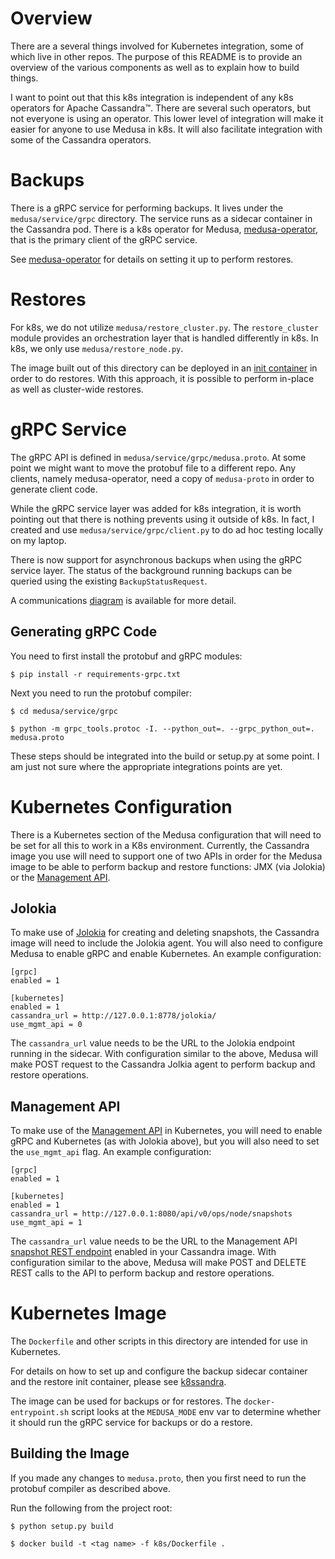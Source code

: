 # Overview
There are a several things involved for Kubernetes integration, some of which live in other repos. The purpose of this README is to provide an overview of the various components as well as to explain how to build things.

I want to point out that this k8s integration is independent of any k8s operators for Apache Cassandra™. There are several such operators, but not everyone is using an operator. This lower level of integration will make it easier for anyone to use Medusa in k8s. It will also facilitate integration with some of the Cassandra operators.

# Backups
There is a gRPC service for performing backups. It lives under the `medusa/service/grpc` directory. The service runs as a sidecar container in the Cassandra pod. There is a k8s operator for Medusa, [medusa-operator](https://github.com/k8ssandra/k8ssandra/tree/main/charts/medusa-operator), that is the primary client of the gRPC service.

See [medusa-operator](https://github.com/k8ssandra/k8ssandra/tree/main/charts/medusa-operator) for details on setting it up to perform restores.

# Restores
For k8s, we do not utilize `medusa/restore_cluster.py`. The `restore_cluster` module provides an orchestration layer that is handled differently in k8s. In k8s, we only use `medusa/restore_node.py`.

The image built out of this directory can be deployed in an [init container](https://kubernetes.io/docs/concepts/workloads/pods/init-containers/) in order to do restores. With this approach, it is possible to perform in-place as well as cluster-wide restores.

# gRPC Service
The gRPC API is defined in `medusa/service/grpc/medusa.proto`. At some point we might want to move the protobuf file to a different repo. Any clients, namely medusa-operator, need a copy of `medusa-proto` in order to generate client code.

While the gRPC service layer was added for k8s integration, it is worth pointing out that there is nothing prevents using it outside of k8s. In fact, I created and use `medusa/service/grpc/client.py` to do ad hoc testing locally on my laptop.

There is now support for asynchronous backups when using the gRPC service layer.  The status of the background running backups can be queried using the existing `BackupStatusRequest`.  

A communications [diagram](../docs/images/medusa_backup_communications.png) is available for more detail.

## Generating gRPC Code
You need to first install the protobuf and gRPC modules:

```
$ pip install -r requirements-grpc.txt
```

Next you need to run the protobuf compiler:

```
$ cd medusa/service/grpc

$ python -m grpc_tools.protoc -I. --python_out=. --grpc_python_out=. medusa.proto
``` 

These steps should be integrated into the build or setup.py at some point. I am just not sure where the appropriate integrations points are yet.

# Kubernetes Configuration
There is a Kubernetes section of the Medusa configuration that will need to be set for all this to work in a K8s environment. Currently, the Cassandra image you use will need to support one of two APIs in order for the Medusa image to be able to perform backup and restore functions: JMX (via Jolokia) or the [Management API](https://github.com/datastax/management-api-for-apache-cassandra).

## Jolokia
To make use of [Jolokia](https://jolokia.org/) for creating and deleting snapshots, the Cassandra image will need to include the Jolokia agent. You will also need to configure Medusa to enable gRPC and enable Kubernetes. An example configuration:

```
[grpc]
enabled = 1

[kubernetes]
enabled = 1
cassandra_url = http://127.0.0.1:8778/jolokia/
use_mgmt_api = 0
```

The `cassandra_url` value needs to be the URL to the Jolokia endpoint running in the sidecar. With configuration similar to the above, Medusa will make POST request to the Cassandra Jolkia agent to perform backup and restore operations.

## Management API
To make use of the [Management API](https://github.com/datastax/management-api-for-apache-cassandra) in Kubernetes, you will need to enable gRPC and Kubernetes (as with Jolokia above), but you will also need to set the `use_mgmt_api` flag. An example  configuration: 

```
[grpc]
enabled = 1

[kubernetes]
enabled = 1
cassandra_url = http://127.0.0.1:8080/api/v0/ops/node/snapshots
use_mgmt_api = 1
```

The `cassandra_url` value needs to be the URL to the Management API [snapshot REST endpoint](https://redocly.github.io/redoc/?url=https://raw.githubusercontent.com/datastax/management-api-for-apache-cassandra/master/management-api-server/doc/openapi.json&nocors#operation/takeSnapshot) enabled in your Cassandra image. With configuration similar to the above, Medusa will make POST and DELETE REST calls to the API to perform backup and restore operations.


# Kubernetes Image
The `Dockerfile` and other scripts in this directory are intended for use in Kubernetes. 

For details on how to set up and configure the backup sidecar container and the restore init container, please see [k8ssandra](https://github.com/k8ssandra/k8ssandra).

The image can be used for backups or for restores. The `docker-entrypoint.sh` script looks at the `MEDUSA_MODE` env var to determine whether it should run the gRPC service for backups or do a restore.

## Building the Image
If you made any changes to `medusa.proto`, then you first need to run the protobuf compiler as described above.

Run the following from the project root:

```
$ python setup.py build

$ docker build -t <tag name> -f k8s/Dockerfile .
```